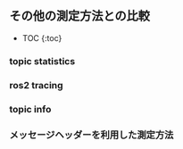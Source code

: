 ## その他の測定方法との比較

* TOC
{:toc}


### topic statistics
### ros2 tracing
### topic info
### メッセージヘッダーを利用した測定方法

